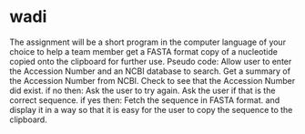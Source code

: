 wadi
====

The assignment will be a short program in the computer language of your choice to help a team member get a FASTA format copy of a nucleotide copied onto the clipboard for further use. Pseudo code:  Allow user to enter the Accession Number and an NCBI database to search. Get a summary of the Accession Number from NCBI. Check to see that the Accession Number did exist. if no then:   Ask the user to try again. Ask the user if that is the correct sequence. if yes then:   Fetch the sequence in FASTA format.   and display it in a way so that it is easy for the   user to copy the sequence to the clipboard.
